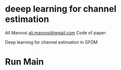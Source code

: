 # deeep learning for channel estimation
Ali Maroosi ali.maroosi@gmail.com
Code of paper:

Deep learning for channel estimation in GFDM
# Run Main



